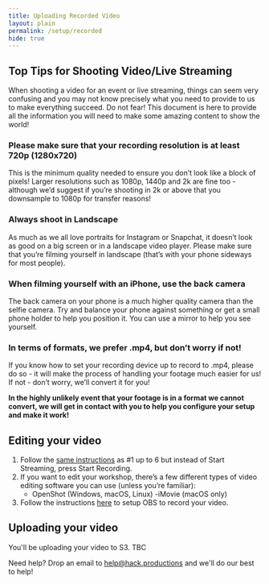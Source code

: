 ```yaml
---
title: Uploading Recorded Video
layout: plain
permalink: /setup/recorded
hide: true
---
```


## Top Tips for Shooting Video/Live Streaming

When shooting a video for an event or live streaming, things can seem very confusing and you may not know precisely what you need to provide to us to make everything succeed. Do not fear! This document is here to provide all the information you will need to make some amazing content to show the world!

### Please make sure that your recording resolution is at least 720p (1280x720)

This is the minimum quality needed to ensure you don’t look like a block of pixels! Larger resolutions such as 1080p, 1440p and 2k are fine too - although we’d suggest if you’re shooting in 2k or above that you downsample to 1080p for transfer reasons!

### Always shoot in Landscape

As much as we all love portraits for Instagram or Snapchat, it doesn’t look as good on a big screen or in a landscape video player. Please make sure that you’re filming yourself in landscape (that’s with your phone sideways for most people).

### When filming yourself with an iPhone, use the back camera

The back camera on your phone is a much higher quality camera than the selfie camera. Try and balance your phone against something or get a small phone holder to help you position it. You can use a mirror to help you see yourself.

### In terms of formats, we prefer .mp4, but don’t worry if not!

If you know how to set your recording device up to record to .mp4, please do so - it will make the process of handling your footage much easier for us! If not - don’t worry, we’ll convert it for you!

__In the highly unlikely event that your footage is in a format we cannot convert, we will get in contact with you to help you configure your setup and make it work!__

## Editing your video


1. Follow the [same instructions](/setup/streaming) as #1 up to 6 but instead of Start Streaming, press Start Recording.
2. If you want to edit your workshop, there’s a few different types of video editing software you can use (unless you’re familiar):
    - OpenShot (Windows, macOS, Linux)
    -iMovie (macOS only)
3. Follow the instructions [here](/setup/livestreaming) to setup OBS to record your video.
 
## Uploading your video

You'll be uploading your video to S3. TBC

Need help? Drop an email to [help@hack.productions](mailto:help@hack.productions) and we'll do our best to help!
